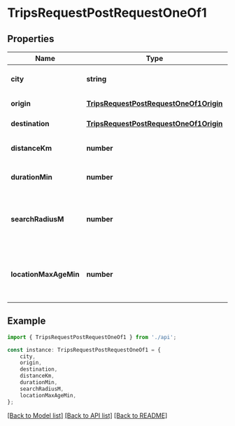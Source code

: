 # TripsRequestPostRequestOneOf1


## Properties

Name | Type | Description | Notes
------------ | ------------- | ------------- | -------------
**city** | **string** |  | [optional] [default to undefined]
**origin** | [**TripsRequestPostRequestOneOf1Origin**](TripsRequestPostRequestOneOf1Origin.md) |  | [default to undefined]
**destination** | [**TripsRequestPostRequestOneOf1Origin**](TripsRequestPostRequestOneOf1Origin.md) |  | [default to undefined]
**distanceKm** | **number** |  | [optional] [default to undefined]
**durationMin** | **number** |  | [optional] [default to undefined]
**searchRadiusM** | **number** | Solo ADMIN. Radio de bÃºsqueda en metros (500-20000). | [optional] [default to undefined]
**locationMaxAgeMin** | **number** | Solo ADMIN. AntigÃ¼edad mÃ¡xima de ubicaciÃ³n en minutos (1-60). | [optional] [default to undefined]

## Example

```typescript
import { TripsRequestPostRequestOneOf1 } from './api';

const instance: TripsRequestPostRequestOneOf1 = {
    city,
    origin,
    destination,
    distanceKm,
    durationMin,
    searchRadiusM,
    locationMaxAgeMin,
};
```

[[Back to Model list]](../README.md#documentation-for-models) [[Back to API list]](../README.md#documentation-for-api-endpoints) [[Back to README]](../README.md)
